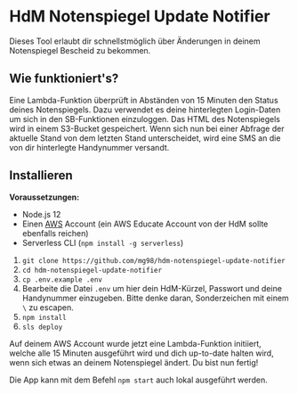 # HdM Notenspiegel Update Notifier

Dieses Tool erlaubt dir schnellstmöglich über Änderungen in deinem Notenspiegel Bescheid zu bekommen.

## Wie funktioniert's?

Eine Lambda-Funktion überprüft in Abständen von 15 Minuten den Status deines Notenspiegels. Dazu verwendet es deine hinterlegten Login-Daten um sich in den SB-Funktionen einzuloggen. Das HTML des Notenspiegels wird in einem S3-Bucket gespeichert. Wenn sich nun bei einer Abfrage der aktuelle Stand von dem letzten Stand unterscheidet, wird eine SMS an die von dir hinterlegte Handynummer versandt.

## Installieren

**Voraussetzungen:**
- Node.js 12
- Einen [AWS](https://aws.amazon.com/de/) Account (ein AWS Educate Account von der HdM sollte ebenfalls reichen)
- Serverless CLI (`npm install -g serverless`)

1. `git clone https://github.com/mg98/hdm-notenspiegel-update-notifier`
2. `cd hdm-notenspiegel-update-notifier`
3. `cp .env.example .env`
4. Bearbeite die Datei `.env` um hier dein HdM-Kürzel, Passwort und deine Handynummer einzugeben. Bitte denke daran, Sonderzeichen mit einem `\` zu escapen.
5. `npm install`
6. `sls deploy`

Auf deinem AWS Account wurde jetzt eine Lambda-Funktion initiiert, welche alle 15 Minuten ausgeführt wird und dich up-to-date halten wird, wenn sich etwas an deinem Notenspiegel ändert. Du bist nun fertig!

Die App kann mit dem Befehl `npm start` auch lokal ausgeführt werden.
